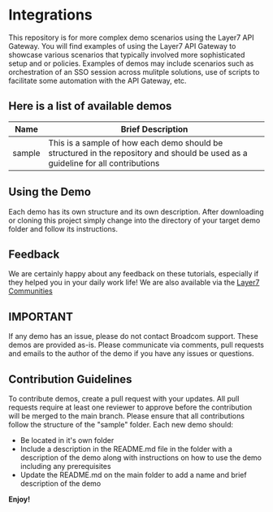 # Integrations
This repository is for more complex demo scenarios using the Layer7 API Gateway. You will find examples of using the Layer7 API Gateway to showcase various scenarios that typically involved more sophisticated setup and or policies. Examples of demos may include scenarios such as orchestration of an SSO session across mulitple solutions, use of scripts to facilitate some automation with the API Gateway, etc.

## Here is a list of available demos

|Name|Brief Description|
|-----|-----------------|
|sample|This is a sample of how each demo should be structured in the repository and should be used as a guideline for all contributions|


## Using the Demo

Each demo has its own structure and its own description. After downloading or cloning this project simply change into
 the directory of your target demo folder and follow its instructions.

## Feedback
We are certainly happy about any feedback on these tutorials, especially if they helped you in your daily work life! We 
are also available via the [Layer7 Communities](https://community.broadcom.com/enterprisesoftware/communities/communityhomeblogs?CommunityKey=0f580f5f-30a4-41de-a75c-e5f433325a18)

## IMPORTANT
If any demo has an issue, please do not contact Broadcom support. These demos are provided as-is. Please communicate via comments, pull requests and emails to the author of the demo if you have any issues or questions.

## Contribution Guidelines
To contribute demos, create a pull request with your updates. All pull requests require at least one reviewer to approve before the contribution will be merged to the main branch. Please ensure that all contributions follow the structure of the "sample" folder.
Each new demo should:
- Be located in it's own folder
- Include a description in the README.md file in the folder with a description of the demo along with instructions on how to use the demo including any prerequisites
- Update the README.md on the main folder to add a name and brief description of the demo

**Enjoy!**
